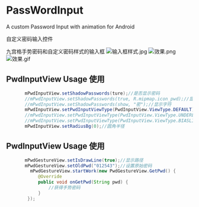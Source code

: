 # PassWordInput
A custom Password Input with animation for Android

自定义密码输入控件

九宫格手势密码和自定义密码样式的输入框
![输入框样式.jpg](https://github.com/ldoublem/PassWordInput/blob/master/screen/inputtype.jpg)
![效果.png](https://github.com/ldoublem/PassWordInput/blob/master/screen/%E6%95%88%E6%9E%9C.png)
![效果.gif](https://github.com/ldoublem/PassWordInput/blob/master/screen/%E6%95%88%E6%9E%9C.gif)
## PwdInputView Usage 使用
```java
       mPwdInputView.setShadowPasswords(ture);//是否显示密码
       //mPwdInputView.setShadowPasswords(true, R.mipmap.icon_pwd);//显示图片
       //mPwdInputView.setShadowPasswords(show, "密");//显示字符
       mPwdInputView.setPwdInputViewType(PwdInputView.ViewType.DEFAULT);//默认圆环
       //mPwdInputView.setPwdInputViewType(PwdInputView.ViewType.UNDERLINE);//下划线
       //mPwdInputView.setPwdInputViewType(PwdInputView.ViewType.BIASLINE);//斜杠
       mPwdInputView.setRadiusBg(0);//圆角半径
```

## PwdInputView Usage 使用
```java
       mPwdGestureView.setIsDrawLine(true);//显示路径
       mPwdGestureView.setOldPwd("012543");//设置原始密码
         mPwdGestureView.startWork(new PwdGestureView.GetPwd() {
            @Override
            public void onGetPwd(String pwd) {
                //获得手势密码
            }
        });
```

